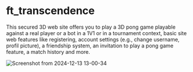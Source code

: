 # ft_transcendence
This secured 3D web site offers you to play a 3D pong game playable against a real player or a bot in a 1V1 or in a tournament context, basic site web features like registering, account settings (e.g., change username, profil picture), a friendship system, an invitation to play a pong game feature, a match history and more.

![Screenshot from 2024-12-13 13-00-34](https://github.com/user-attachments/assets/776b0805-68d5-455c-96d3-d719d83b4139)
